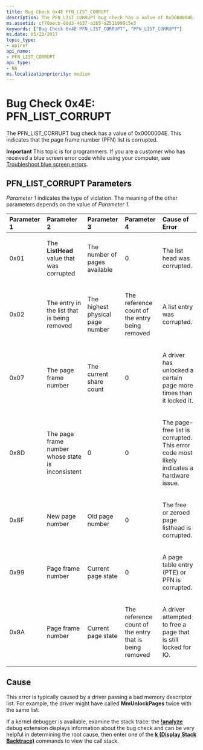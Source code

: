 ```yaml
---
title: Bug Check 0x4E PFN_LIST_CORRUPT
description: The PFN_LIST_CORRUPT bug check has a value of 0x0000004E. This indicates that the page frame number (PFN) list is corrupted.
ms.assetid: cf78aecb-80d3-4637-a2b5-a2511999c5e3
keywords: ["Bug Check 0x4E PFN_LIST_CORRUPT", "PFN_LIST_CORRUPT"]
ms.date: 05/23/2017
topic_type:
- apiref
api_name:
- PFN_LIST_CORRUPT
api_type:
- NA
ms.localizationpriority: medium
---
```


# Bug Check 0x4E: PFN\_LIST\_CORRUPT


The PFN\_LIST\_CORRUPT bug check has a value of 0x0000004E. This indicates that the page frame number (PFN) list is corrupted.

**Important** This topic is for programmers. If you are a customer who has received a blue screen error code while using your computer, see [Troubleshoot blue screen errors](https://windows.microsoft.com/windows-10/troubleshoot-blue-screen-errors).

## PFN\_LIST\_CORRUPT Parameters


*Parameter 1* indicates the type of violation. The meaning of the other parameters depends on the value of *Parameter 1*.

<table>
<colgroup>
<col width="20%" />
<col width="20%" />
<col width="20%" />
<col width="20%" />
<col width="20%" />
</colgroup>
<thead>
<tr class="header">
<th align="left">Parameter 1</th>
<th align="left">Parameter 2</th>
<th align="left">Parameter 3</th>
<th align="left">Parameter 4</th>
<th align="left">Cause of Error</th>
</tr>
</thead>
<tbody>
<tr class="odd">
<td align="left"><p>0x01</p></td>
<td align="left"><p>The <strong>ListHead</strong> value that was corrupted</p></td>
<td align="left"><p>The number of pages available</p></td>
<td align="left"><p>0</p></td>
<td align="left"><p>The list head was corrupted.</p></td>
</tr>
<tr class="even">
<td align="left"><p>0x02</p></td>
<td align="left"><p>The entry in the list that is being removed</p></td>
<td align="left"><p>The highest physical page number</p></td>
<td align="left"><p>The reference count of the entry being removed</p></td>
<td align="left"><p>A list entry was corrupted.</p></td>
</tr>
<tr class="odd">
<td align="left"><p>0x07</p></td>
<td align="left"><p>The page frame number</p></td>
<td align="left"><p>The current share count</p></td>
<td align="left"><p>0</p></td>
<td align="left"><p>A driver has unlocked a certain page more times than it locked it.</p></td>
</tr>
<tr class="even">
<td align="left"><p>0x8D</p></td>
<td align="left"><p>The page frame number whose state is inconsistent</p></td>
<td align="left"><p>0</p></td>
<td align="left"><p>0</p></td>
<td align="left"><p>The page-free list is corrupted. This error code most likely indicates a hardware issue.</p></td>
</tr>
<tr class="odd">
<td align="left"><p>0x8F</p></td>
<td align="left"><p>New page number</p></td>
<td align="left"><p>Old page number</p></td>
<td align="left"><p>0</p></td>
<td align="left"><p>The free or zeroed page listhead is corrupted.</p></td>
</tr>
<tr class="even">
<td align="left"><p>0x99</p></td>
<td align="left"><p>Page frame number</p></td>
<td align="left"><p>Current page state</p></td>
<td align="left"><p>0</p></td>
<td align="left"><p>A page table entry (PTE) or PFN is corrupted.</p></td>
</tr>
<tr class="odd">
<td align="left"><p>0x9A</p></td>
<td align="left"><p>Page frame number</p></td>
<td align="left"><p>Current page state</p></td>
<td align="left"><p>The reference count of the entry that is being removed</p></td>
<td align="left"><p>A driver attempted to free a page that is still locked for IO.</p></td>
</tr>
</tbody>
</table>

 

Cause
-----

This error is typically caused by a driver passing a bad memory descriptor list. For example, the driver might have called **MmUnlockPages** twice with the same list.

If a kernel debugger is available, examine the stack trace: the [**!analyze**](https://docs.microsoft.com/windows-hardware/drivers/debugger/-analyze) debug extension displays information about the bug check and can be very helpful in determining the root cause, then enter one of the [**k (Display Stack Backtrace)**](https://docs.microsoft.com/windows-hardware/drivers/debugger/k--kb--kc--kd--kp--kp--kv--display-stack-backtrace-) commands to view the call stack.

 

 




